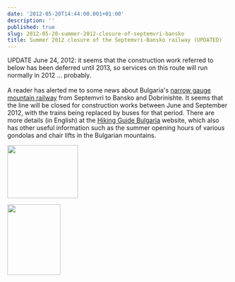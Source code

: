 ```yaml
---
date: '2012-05-20T14:44:00.001+01:00'
description: ''
published: true
slug: 2012-05-20-summer-2012-closure-of-septemvri-bansko
title: Summer 2012 closure of the Septemvri-Bansko railway (UPDATED)
---
```


UPDATE June 24, 2012: it seems that the construction work referred to below has been deferred until 2013, so services on this route will run normally in 2012 ... probably.<br />
<br />
A reader has alerted me to some news about Bulgaria's <a href="http://www.balkanology.com/overview/article_scenicrailways.html#bulgaria">narrow gauge mountain railway</a> from Septemvri to Bansko and Dobrinishte. It seems that the line will be closed for construction works between June and September 2012, with the trains being replaced by buses for that period.  There are more details (in English) at the <a href="http://mountain-guide-bulgaria.com/?p=2498">Hiking Guide Bulgaria</a> website, which also has other useful information such as the summer opening hours of various gondolas and chair lifts in the Bulgarian mountains.  <br />
<div class="separator" style="clear: both; text-align: center;">
<a href="http://www.pbase.com/alangrant/image/46766132" style="clear: left; float: left; margin-bottom: 1em; margin-right: 1em;"><img border="0" height="120" src="http://www.pbase.com/alangrant/image/46766132/medium.jpg" width="160" /></a><a href="http://www.pbase.com/alangrant/image/46766138" style="clear: left; float: left; margin-bottom: 1em; margin-right: 1em;"><img border="0" height="160" src="http://www.pbase.com/alangrant/image/46766138/medium.jpg" width="120" /></a></div>